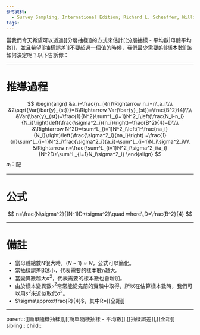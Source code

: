 ```yaml
---
參考資料:
  - Survey Sampling, International Edition; Richard L. Scheaffer, William Mendenhall. III
tags:
---
```

當我們今天希望可以透過[[分層抽樣]]的方式來估計[[分層抽樣 - 平均數|母體平均數]]，並且希望[[抽樣誤差]]不要超過一個值的時候，我們最少需要的[[樣本數]]該如何決定呢？以下告訴你：
- - -
# 推導過程
$$
\begin{align}
&a_i=\frac{n_i}{n}\Rightarrow n_i=n\,a_i\\\\
&2\sqrt{Var(\bar{y}_{st})}=B\Rightarrow Var(\bar{y}_{st})=\frac{B^2}{4}\\\\
&Var(\bar{y}_{st})=\frac{1}{N^2}\sum^L_{i=1}N^2_i\left(\frac{N_i-n_i}{N_i}\right)\left(\frac{\sigma^2_i}{n_i}\right)=\frac{B^2}{4}=D\\\\
&\Rightarrow N^2D=\sum^L_{i=1}N^2_i\left(1-\frac{na_i}{N_i}\right)\left(\frac{\sigma^2_i}{na_i}\right)
=\frac{1}{n}\sum^L_{i=1}N^2_i\frac{\sigma^2_i}{a_i}-\sum^L_{i=1}N_i\sigma^2_i\\\\
&\Rightarrow n=\frac{\sum^L_{i=1}N^2_i\sigma^2_i/a_i}{N^2D+\sum^L_{i=1}N_i\sigma^2_i}
\end{align}
$$
$a_i$：配
- - -
# 公式
$$
n=\frac{N\sigma^2}{(N-1)D+\sigma^2}\quad where\,D=\frac{B^2}{4}
$$
- - -
# 備註
- 當母體總數N很大時，$(N-1)\approx N$，公式可以簡化。
- 當抽樣誤差B越小，代表需要的樣本數n越大。
- 當變異數越大$\sigma^2$，代表需要的樣本數也會增加。
- 由於樣本變異數$s^2$常常能從先前的實驗中取得，所以在估算樣本數時，我們可以用$s^2$來近似取代$\sigma^2$。
- $\sigma\approx\frac{R}{4}$，其中R=[[全距]]
- - -
parent::[[簡單隨機抽樣]],[[簡單隨機抽樣 - 平均數]],[[抽樣誤差]],[[全距]]
sibling::
child::